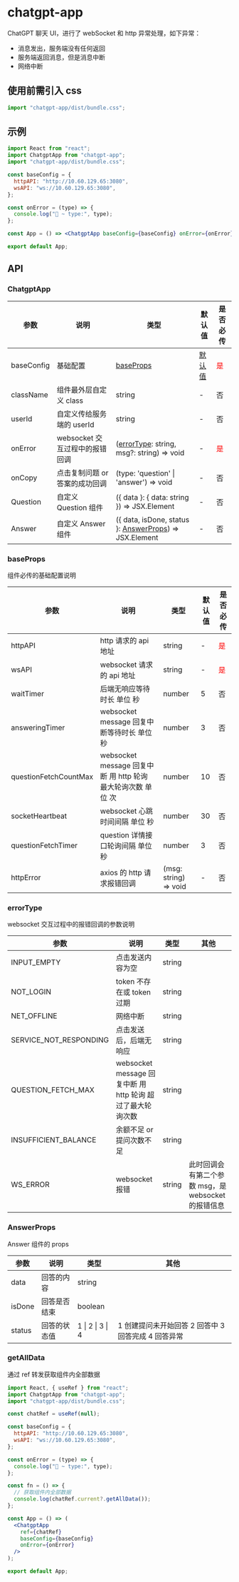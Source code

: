 # chatgpt-app

ChatGPT 聊天 UI，进行了 webSocket 和 http 异常处理，如下异常：

- 消息发出，服务端没有任何返回
- 服务端返回消息，但是消息中断
- 网络中断

## 使用前需引入 css

```js
import "chatgpt-app/dist/bundle.css";
```

## 示例

```jsx
import React from "react";
import ChatgptApp from "chatgpt-app";
import "chatgpt-app/dist/bundle.css";

const baseConfig = {
  httpAPI: "http://10.60.129.65:3080",
  wsAPI: "ws://10.60.129.65:3080",
};

const onError = (type) => {
  console.log("🚀 ~ type:", type);
};

const App = () => <ChatgptApp baseConfig={baseConfig} onError={onError} />;

export default App;
```

## API

### ChatgptApp

| 参数       | 说明                           | 类型                                                                   | 默认值               | 是否必传                           |
| ---------- | ------------------------------ | ---------------------------------------------------------------------- | -------------------- | ---------------------------------- |
| baseConfig | 基础配置                       | [baseProps](#baseProps)                                                | [默认值](#baseProps) | <span style="color: red">是</span> |
| className  | 组件最外层自定义 class         | string                                                                 | -                    | 否                                 |
| userId     | 自定义传给服务端的 userId      | string                                                                 | -                    | 否                                 |
| onError    | websocket 交互过程中的报错回调 | ([errorType](#errorType): string, msg?: string) => void                | -                    | <span style="color: red">是</span> |
| onCopy     | 点击复制问题 or 答案的成功回调 | (type: 'question' \| 'answer') => void                                 | -                    | 否                                 |
| Question   | 自定义 Question 组件           | ({ data }: { data: string }) => JSX.Element                            | -                    | 否                                 |
| Answer     | 自定义 Answer 组件             | ({ data, isDone, status }: [AnswerProps](#AnswerProps)) => JSX.Element | -                    | 否                                 |

### baseProps

组件必传的基础配置说明

| 参数                  | 说明                                                         | 类型                  | 默认值 | 是否必传                           |
| --------------------- | ------------------------------------------------------------ | --------------------- | ------ | ---------------------------------- |
| httpAPI               | http 请求的 api 地址                                         | string                | -      | <span style="color: red">是</span> |
| wsAPI                 | websocket 请求的 api 地址                                    | string                | -      | <span style="color: red">是</span> |
| waitTimer             | 后端无响应等待时长 单位 秒                                   | number                | 5      | 否                                 |
| answeringTimer        | websocket message 回复中断等待时长 单位 秒                   | number                | 3      | 否                                 |
| questionFetchCountMax | websocket message 回复中断 用 http 轮询 最大轮询次数 单位 次 | number                | 10     | 否                                 |
| socketHeartbeat       | websocket 心跳时间间隔 单位 秒                               | number                | 30     | 否                                 |
| questionFetchTimer    | question 详情接口轮询间隔 单位 秒                            | number                | 3      | 否                                 |
| httpError             | axios 的 http 请求报错回调                                   | (msg: string) => void | -      | 否                                 |

### errorType

websocket 交互过程中的报错回调的参数说明

| 参数                   | 说明                                                       | 类型   | 其他                                                |
| ---------------------- | ---------------------------------------------------------- | ------ | --------------------------------------------------- |
| INPUT_EMPTY            | 点击发送内容为空                                           | string |                                                     |
| NOT_LOGIN              | token 不存在或 token 过期                                  | string |                                                     |
| NET_OFFLINE            | 网络中断                                                   | string |                                                     |
| SERVICE_NOT_RESPONDING | 点击发送后，后端无响应                                     | string |                                                     |
| QUESTION_FETCH_MAX     | websocket message 回复中断 用 http 轮询 超过了最大轮询次数 | string |                                                     |
| INSUFFICIENT_BALANCE   | 余额不足 or 提问次数不足                                   | string |                                                     |
| WS_ERROR               | websocket 报错                                             | string | 此时回调会有第二个参数 msg，是 websocket 的报错信息 |

### AnswerProps

Answer 组件的 props

| 参数   | 说明         | 类型             | 其他                                                |
| ------ | ------------ | ---------------- | --------------------------------------------------- |
| data   | 回答的内容   | string           |                                                     |
| isDone | 回答是否结束 | boolean          |                                                     |
| status | 回答的状态值 | 1 \| 2 \| 3 \| 4 | 1 创建提问未开始回答 2 回答中 3 回答完成 4 回答异常 |

### getAllData

通过 ref 转发获取组件内全部数据

```jsx
import React, { useRef } from "react";
import ChatgptApp from "chatgpt-app";
import "chatgpt-app/dist/bundle.css";

const chatRef = useRef(null);

const baseConfig = {
  httpAPI: "http://10.60.129.65:3080",
  wsAPI: "ws://10.60.129.65:3080",
};

const onError = (type) => {
  console.log("🚀 ~ type:", type);
};

const fn = () => {
  // 获取组件内全部数据
  console.log(chatRef.current?.getAllData());
};

const App = () => (
  <ChatgptApp 
    ref={chatRef} 
    baseConfig={baseConfig} 
    onError={onError} 
  />
);

export default App;
```
